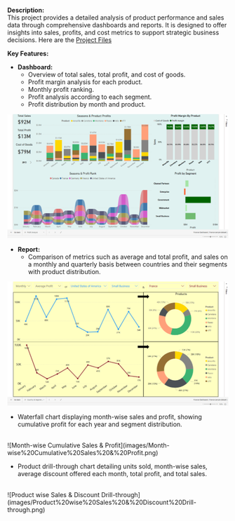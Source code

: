 

**Description:**  
This project provides a detailed analysis of product performance and sales data through comprehensive dashboards and reports. It is designed to offer insights into sales, profits, and cost metrics to support strategic business decisions. Here are the [Project Files](https://github.com/Sampreett/Product-Sales-Report-Dashboard)

**Key Features:**

- **Dashboard:**
  - Overview of total sales, total profit, and cost of goods.
  - Profit margin analysis for each product.
  - Monthly profit ranking.
  - Profit analysis according to each segment.
  - Profit distribution by month and product.
    <br>
 
![Segment & Region Analysis](images/Segment%20&%20Region%20Analysis.png)

- **Report:**
  - Comparison of metrics such as average and total profit, and sales on a monthly and quarterly basis between countries and their segments with product distribution.
    <br>
    
![Region comparision & KPIs](images/Region%20comparision%20&%20KPIs.png)
  
  - Waterfall chart displaying month-wise sales and profit, showing cumulative profit for each year and segment distribution.
  <br>
![Month-wise Cumulative Sales & Profit](images/Month-wise%20Cumulative%20Sales%20&%20Profit.png)
  
  - Product drill-through chart detailing units sold, month-wise sales, average discount offered each month, total profit, and total sales.
   <br> 
![Product wise Sales & Discount Drill-through](images/Product%20wise%20Sales%20&%20Discount%20Drill-through.png)
 
  
